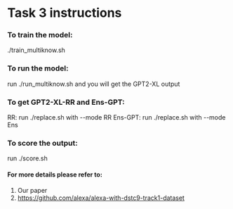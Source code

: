 # Task 3 instructions

### To train the model:
./train_multiknow.sh

### To run the model:
run ./run_multiknow.sh
and you will get the GPT2-XL output

### To get GPT2-XL-RR and Ens-GPT:
RR: run ./replace.sh with --mode RR
Ens-GPT: run ./replace.sh with --mode Ens

### To score the output:
run ./score.sh


#### For more details please refer to:
1. Our paper
2. https://github.com/alexa/alexa-with-dstc9-track1-dataset